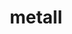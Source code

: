 ---
title: "metall"
layout: cache
categories: [package, develop]
meta: {"versions": ["0.28"], "compilers": ["cce@=15.0.1", "gcc@=10.3.0", "gcc@=11.4.0", "gcc@=9.4.0", "oneapi@=2024.2.1"], "oss": ["rhel8", "sle_hpc15", "ubuntu20.04", "ubuntu22.04"], "platforms": ["linux"], "targets": ["neoverse_v1", "neoverse_v2", "ppc64le", "x86_64_v3", "x86_64_v4", "zen4"], "stacks": ["e4s", "e4s-cray-rhel", "e4s-cray-sles", "e4s-neoverse-v2", "e4s-neoverse_v1", "e4s-oneapi", "e4s-power", "root"], "num_specs": 37, "num_specs_by_stack": {"root": 37, "e4s-cray-rhel": 5, "e4s-cray-sles": 2, "e4s-power": 6, "e4s-neoverse_v1": 6, "e4s-neoverse-v2": 6, "e4s": 6, "e4s-oneapi": 6}}
spec_details: [{"hash": "76fqlnruwaxr2u5cx2tdza7i6pgulunc", "compiler": "cce@=15.0.1", "versions": ["0.28"], "os": "rhel8", "platform": "linux", "target": "zen4", "variants": ["build_system=cmake", "build_type=Release", "generator=make", "~ipo"], "stacks": ["root", "e4s-cray-rhel"], "size": "-", "tarball": "https://binaries.spack.io/develop/build_cache/linux-rhel8-zen4/cce-15.0.1/metall-0.28/linux-rhel8-zen4-cce-15.0.1-metall-0.28-76fqlnruwaxr2u5cx2tdza7i6pgulunc.spack"}, {"hash": "hrfrzuqp3jdvbilhvk7awyzzfjslp76n", "compiler": "cce@=15.0.1", "versions": ["0.28"], "os": "rhel8", "platform": "linux", "target": "zen4", "variants": ["build_system=cmake", "build_type=Release", "generator=make", "~ipo"], "stacks": ["root", "e4s-cray-rhel"], "size": "-", "tarball": "https://binaries.spack.io/develop/build_cache/linux-rhel8-zen4/cce-15.0.1/metall-0.28/linux-rhel8-zen4-cce-15.0.1-metall-0.28-hrfrzuqp3jdvbilhvk7awyzzfjslp76n.spack"}, {"hash": "opiz6vio2rnssgogv2axg3zvlhog2f5j", "compiler": "cce@=15.0.1", "versions": ["0.28"], "os": "rhel8", "platform": "linux", "target": "zen4", "variants": ["build_system=cmake", "build_type=Release", "generator=make", "~ipo"], "stacks": ["root", "e4s-cray-rhel"], "size": "-", "tarball": "https://binaries.spack.io/develop/build_cache/linux-rhel8-zen4/cce-15.0.1/metall-0.28/linux-rhel8-zen4-cce-15.0.1-metall-0.28-opiz6vio2rnssgogv2axg3zvlhog2f5j.spack"}, {"hash": "pohgqk2xm5rpac5mziobqq5mqyq7jysp", "compiler": "cce@=15.0.1", "versions": ["0.28"], "os": "rhel8", "platform": "linux", "target": "zen4", "variants": ["build_system=cmake", "build_type=Release", "generator=make", "~ipo"], "stacks": ["root", "e4s-cray-rhel"], "size": "-", "tarball": "https://binaries.spack.io/develop/build_cache/linux-rhel8-zen4/cce-15.0.1/metall-0.28/linux-rhel8-zen4-cce-15.0.1-metall-0.28-pohgqk2xm5rpac5mziobqq5mqyq7jysp.spack"}, {"hash": "vslob3susixkoobdpgenps4h3zqzbtfc", "compiler": "cce@=15.0.1", "versions": ["0.28"], "os": "rhel8", "platform": "linux", "target": "zen4", "variants": ["build_system=cmake", "build_type=Release", "generator=make", "~ipo"], "stacks": ["root", "e4s-cray-rhel"], "size": "-", "tarball": "https://binaries.spack.io/develop/build_cache/linux-rhel8-zen4/cce-15.0.1/metall-0.28/linux-rhel8-zen4-cce-15.0.1-metall-0.28-vslob3susixkoobdpgenps4h3zqzbtfc.spack"}, {"hash": "pfkl4cmg352fpd4xfrq7ubzh4pzvam4e", "compiler": "gcc@=10.3.0", "versions": ["0.28"], "os": "sle_hpc15", "platform": "linux", "target": "x86_64_v4", "variants": ["build_system=cmake", "build_type=Release", "generator=make", "~ipo"], "stacks": ["e4s-cray-sles", "root"], "size": "-", "tarball": "https://binaries.spack.io/develop/build_cache/linux-sle_hpc15-x86_64_v4/gcc-10.3.0/metall-0.28/linux-sle_hpc15-x86_64_v4-gcc-10.3.0-metall-0.28-pfkl4cmg352fpd4xfrq7ubzh4pzvam4e.spack"}, {"hash": "qfpkb3vobapddycjzy6ch3dyspal3czz", "compiler": "gcc@=10.3.0", "versions": ["0.28"], "os": "sle_hpc15", "platform": "linux", "target": "x86_64_v4", "variants": ["build_system=cmake", "build_type=Release", "generator=make", "~ipo"], "stacks": ["e4s-cray-sles", "root"], "size": "-", "tarball": "https://binaries.spack.io/develop/build_cache/linux-sle_hpc15-x86_64_v4/gcc-10.3.0/metall-0.28/linux-sle_hpc15-x86_64_v4-gcc-10.3.0-metall-0.28-qfpkb3vobapddycjzy6ch3dyspal3czz.spack"}, {"hash": "dkdvvkb4gnt6qqv54r6z256iqug4lufm", "compiler": "gcc@=9.4.0", "versions": ["0.28"], "os": "ubuntu20.04", "platform": "linux", "target": "ppc64le", "variants": ["build_system=cmake", "build_type=Release", "generator=make", "~ipo"], "stacks": ["root", "e4s-power"], "size": "-", "tarball": "https://binaries.spack.io/develop/build_cache/linux-ubuntu20.04-ppc64le/gcc-9.4.0/metall-0.28/linux-ubuntu20.04-ppc64le-gcc-9.4.0-metall-0.28-dkdvvkb4gnt6qqv54r6z256iqug4lufm.spack"}, {"hash": "lgpyi57ceu6vkeu4pqevmwl4vcre5xr5", "compiler": "gcc@=9.4.0", "versions": ["0.28"], "os": "ubuntu20.04", "platform": "linux", "target": "ppc64le", "variants": ["build_system=cmake", "build_type=Release", "generator=make", "~ipo"], "stacks": ["root", "e4s-power"], "size": "-", "tarball": "https://binaries.spack.io/develop/build_cache/linux-ubuntu20.04-ppc64le/gcc-9.4.0/metall-0.28/linux-ubuntu20.04-ppc64le-gcc-9.4.0-metall-0.28-lgpyi57ceu6vkeu4pqevmwl4vcre5xr5.spack"}, {"hash": "ogg2ro76i47xj2oomnlymldstdar3tko", "compiler": "gcc@=9.4.0", "versions": ["0.28"], "os": "ubuntu20.04", "platform": "linux", "target": "ppc64le", "variants": ["build_system=cmake", "build_type=Release", "generator=make", "~ipo"], "stacks": ["root", "e4s-power"], "size": "-", "tarball": "https://binaries.spack.io/develop/build_cache/linux-ubuntu20.04-ppc64le/gcc-9.4.0/metall-0.28/linux-ubuntu20.04-ppc64le-gcc-9.4.0-metall-0.28-ogg2ro76i47xj2oomnlymldstdar3tko.spack"}, {"hash": "phlfuq6sqwzr2i7o4rru5rquw3wjwcqj", "compiler": "gcc@=9.4.0", "versions": ["0.28"], "os": "ubuntu20.04", "platform": "linux", "target": "ppc64le", "variants": ["build_system=cmake", "build_type=Release", "generator=make", "~ipo"], "stacks": ["root", "e4s-power"], "size": "-", "tarball": "https://binaries.spack.io/develop/build_cache/linux-ubuntu20.04-ppc64le/gcc-9.4.0/metall-0.28/linux-ubuntu20.04-ppc64le-gcc-9.4.0-metall-0.28-phlfuq6sqwzr2i7o4rru5rquw3wjwcqj.spack"}, {"hash": "vhlnip2caz3tzeiyjdkuyng7xsdtfeg4", "compiler": "gcc@=9.4.0", "versions": ["0.28"], "os": "ubuntu20.04", "platform": "linux", "target": "ppc64le", "variants": ["build_system=cmake", "build_type=Release", "generator=make", "~ipo"], "stacks": ["root", "e4s-power"], "size": "-", "tarball": "https://binaries.spack.io/develop/build_cache/linux-ubuntu20.04-ppc64le/gcc-9.4.0/metall-0.28/linux-ubuntu20.04-ppc64le-gcc-9.4.0-metall-0.28-vhlnip2caz3tzeiyjdkuyng7xsdtfeg4.spack"}, {"hash": "w57jrlb67x7uwz4jmwek3djqrvoyzpuc", "compiler": "gcc@=9.4.0", "versions": ["0.28"], "os": "ubuntu20.04", "platform": "linux", "target": "ppc64le", "variants": ["build_system=cmake", "build_type=Release", "generator=make", "~ipo"], "stacks": ["root", "e4s-power"], "size": "-", "tarball": "https://binaries.spack.io/develop/build_cache/linux-ubuntu20.04-ppc64le/gcc-9.4.0/metall-0.28/linux-ubuntu20.04-ppc64le-gcc-9.4.0-metall-0.28-w57jrlb67x7uwz4jmwek3djqrvoyzpuc.spack"}, {"hash": "6xhlim7sulc273475bsw7ajh2wri74rn", "compiler": "gcc@=11.4.0", "versions": ["0.28"], "os": "ubuntu22.04", "platform": "linux", "target": "neoverse_v1", "variants": ["build_system=cmake", "build_type=Release", "generator=make", "~ipo"], "stacks": ["root", "e4s-neoverse_v1"], "size": "-", "tarball": "https://binaries.spack.io/develop/build_cache/linux-ubuntu22.04-neoverse_v1/gcc-11.4.0/metall-0.28/linux-ubuntu22.04-neoverse_v1-gcc-11.4.0-metall-0.28-6xhlim7sulc273475bsw7ajh2wri74rn.spack"}, {"hash": "bku4menfsqavgl443dk54duttrblog7o", "compiler": "gcc@=11.4.0", "versions": ["0.28"], "os": "ubuntu22.04", "platform": "linux", "target": "neoverse_v1", "variants": ["build_system=cmake", "build_type=Release", "generator=make", "~ipo"], "stacks": ["root", "e4s-neoverse_v1"], "size": "-", "tarball": "https://binaries.spack.io/develop/build_cache/linux-ubuntu22.04-neoverse_v1/gcc-11.4.0/metall-0.28/linux-ubuntu22.04-neoverse_v1-gcc-11.4.0-metall-0.28-bku4menfsqavgl443dk54duttrblog7o.spack"}, {"hash": "qwxy73ichalwyqrwcw35okisp6badkhy", "compiler": "gcc@=11.4.0", "versions": ["0.28"], "os": "ubuntu22.04", "platform": "linux", "target": "neoverse_v1", "variants": ["build_system=cmake", "build_type=Release", "generator=make", "~ipo"], "stacks": ["root", "e4s-neoverse_v1"], "size": "-", "tarball": "https://binaries.spack.io/develop/build_cache/linux-ubuntu22.04-neoverse_v1/gcc-11.4.0/metall-0.28/linux-ubuntu22.04-neoverse_v1-gcc-11.4.0-metall-0.28-qwxy73ichalwyqrwcw35okisp6badkhy.spack"}, {"hash": "snqoovwyte5zuujw7yazsqnvuwbxfl72", "compiler": "gcc@=11.4.0", "versions": ["0.28"], "os": "ubuntu22.04", "platform": "linux", "target": "neoverse_v1", "variants": ["build_system=cmake", "build_type=Release", "generator=make", "~ipo"], "stacks": ["root", "e4s-neoverse_v1"], "size": "-", "tarball": "https://binaries.spack.io/develop/build_cache/linux-ubuntu22.04-neoverse_v1/gcc-11.4.0/metall-0.28/linux-ubuntu22.04-neoverse_v1-gcc-11.4.0-metall-0.28-snqoovwyte5zuujw7yazsqnvuwbxfl72.spack"}, {"hash": "yzwgrqhf6obh7sj5xlcvo6chcazfp5zj", "compiler": "gcc@=11.4.0", "versions": ["0.28"], "os": "ubuntu22.04", "platform": "linux", "target": "neoverse_v1", "variants": ["build_system=cmake", "build_type=Release", "generator=make", "~ipo"], "stacks": ["root", "e4s-neoverse_v1"], "size": "-", "tarball": "https://binaries.spack.io/develop/build_cache/linux-ubuntu22.04-neoverse_v1/gcc-11.4.0/metall-0.28/linux-ubuntu22.04-neoverse_v1-gcc-11.4.0-metall-0.28-yzwgrqhf6obh7sj5xlcvo6chcazfp5zj.spack"}, {"hash": "za4jni4bsf2ivptlxcqafwt2s3feqiml", "compiler": "gcc@=11.4.0", "versions": ["0.28"], "os": "ubuntu22.04", "platform": "linux", "target": "neoverse_v1", "variants": ["build_system=cmake", "build_type=Release", "generator=make", "~ipo"], "stacks": ["root", "e4s-neoverse_v1"], "size": "-", "tarball": "https://binaries.spack.io/develop/build_cache/linux-ubuntu22.04-neoverse_v1/gcc-11.4.0/metall-0.28/linux-ubuntu22.04-neoverse_v1-gcc-11.4.0-metall-0.28-za4jni4bsf2ivptlxcqafwt2s3feqiml.spack"}, {"hash": "hlbozn65babgjb27zzazwim4jluldsrp", "compiler": "gcc@=11.4.0", "versions": ["0.28"], "os": "ubuntu22.04", "platform": "linux", "target": "neoverse_v2", "variants": ["build_system=cmake", "build_type=Release", "generator=make", "~ipo"], "stacks": ["root", "e4s-neoverse-v2"], "size": "-", "tarball": "https://binaries.spack.io/develop/build_cache/linux-ubuntu22.04-neoverse_v2/gcc-11.4.0/metall-0.28/linux-ubuntu22.04-neoverse_v2-gcc-11.4.0-metall-0.28-hlbozn65babgjb27zzazwim4jluldsrp.spack"}, {"hash": "hlt6wxv3ediykqmbozutd2ynb3zpdx62", "compiler": "gcc@=11.4.0", "versions": ["0.28"], "os": "ubuntu22.04", "platform": "linux", "target": "neoverse_v2", "variants": ["build_system=cmake", "build_type=Release", "generator=make", "~ipo"], "stacks": ["root", "e4s-neoverse-v2"], "size": "-", "tarball": "https://binaries.spack.io/develop/build_cache/linux-ubuntu22.04-neoverse_v2/gcc-11.4.0/metall-0.28/linux-ubuntu22.04-neoverse_v2-gcc-11.4.0-metall-0.28-hlt6wxv3ediykqmbozutd2ynb3zpdx62.spack"}, {"hash": "mss7d5ga7vfn2tgb6pihkwj7se5esnno", "compiler": "gcc@=11.4.0", "versions": ["0.28"], "os": "ubuntu22.04", "platform": "linux", "target": "neoverse_v2", "variants": ["build_system=cmake", "build_type=Release", "generator=make", "~ipo"], "stacks": ["root", "e4s-neoverse-v2"], "size": "-", "tarball": "https://binaries.spack.io/develop/build_cache/linux-ubuntu22.04-neoverse_v2/gcc-11.4.0/metall-0.28/linux-ubuntu22.04-neoverse_v2-gcc-11.4.0-metall-0.28-mss7d5ga7vfn2tgb6pihkwj7se5esnno.spack"}, {"hash": "s45cnxu2mifa4fhtdkn4p6hyb3pjpqbl", "compiler": "gcc@=11.4.0", "versions": ["0.28"], "os": "ubuntu22.04", "platform": "linux", "target": "neoverse_v2", "variants": ["build_system=cmake", "build_type=Release", "generator=make", "~ipo"], "stacks": ["root", "e4s-neoverse-v2"], "size": "-", "tarball": "https://binaries.spack.io/develop/build_cache/linux-ubuntu22.04-neoverse_v2/gcc-11.4.0/metall-0.28/linux-ubuntu22.04-neoverse_v2-gcc-11.4.0-metall-0.28-s45cnxu2mifa4fhtdkn4p6hyb3pjpqbl.spack"}, {"hash": "tz4nydrnhs5qdx5w5iefajemywz5niz3", "compiler": "gcc@=11.4.0", "versions": ["0.28"], "os": "ubuntu22.04", "platform": "linux", "target": "neoverse_v2", "variants": ["build_system=cmake", "build_type=Release", "generator=make", "~ipo"], "stacks": ["root", "e4s-neoverse-v2"], "size": "-", "tarball": "https://binaries.spack.io/develop/build_cache/linux-ubuntu22.04-neoverse_v2/gcc-11.4.0/metall-0.28/linux-ubuntu22.04-neoverse_v2-gcc-11.4.0-metall-0.28-tz4nydrnhs5qdx5w5iefajemywz5niz3.spack"}, {"hash": "xvsbumo7ylyg2hptzwlsjorvc3cnt4r2", "compiler": "gcc@=11.4.0", "versions": ["0.28"], "os": "ubuntu22.04", "platform": "linux", "target": "neoverse_v2", "variants": ["build_system=cmake", "build_type=Release", "generator=make", "~ipo"], "stacks": ["root", "e4s-neoverse-v2"], "size": "-", "tarball": "https://binaries.spack.io/develop/build_cache/linux-ubuntu22.04-neoverse_v2/gcc-11.4.0/metall-0.28/linux-ubuntu22.04-neoverse_v2-gcc-11.4.0-metall-0.28-xvsbumo7ylyg2hptzwlsjorvc3cnt4r2.spack"}, {"hash": "5qgelffn453wtdoq5ljsxip6iwcblwcz", "compiler": "gcc@=11.4.0", "versions": ["0.28"], "os": "ubuntu22.04", "platform": "linux", "target": "x86_64_v3", "variants": ["build_system=cmake", "build_type=Release", "generator=make", "~ipo"], "stacks": ["root", "e4s"], "size": "-", "tarball": "https://binaries.spack.io/develop/build_cache/linux-ubuntu22.04-x86_64_v3/gcc-11.4.0/metall-0.28/linux-ubuntu22.04-x86_64_v3-gcc-11.4.0-metall-0.28-5qgelffn453wtdoq5ljsxip6iwcblwcz.spack"}, {"hash": "cu4iuoxop44midveirrzcqqfkegaivua", "compiler": "gcc@=11.4.0", "versions": ["0.28"], "os": "ubuntu22.04", "platform": "linux", "target": "x86_64_v3", "variants": ["build_system=cmake", "build_type=Release", "generator=make", "~ipo"], "stacks": ["root", "e4s"], "size": "-", "tarball": "https://binaries.spack.io/develop/build_cache/linux-ubuntu22.04-x86_64_v3/gcc-11.4.0/metall-0.28/linux-ubuntu22.04-x86_64_v3-gcc-11.4.0-metall-0.28-cu4iuoxop44midveirrzcqqfkegaivua.spack"}, {"hash": "fykw6b2zw2mvqxmga4bl7yvylz7tl7cz", "compiler": "gcc@=11.4.0", "versions": ["0.28"], "os": "ubuntu22.04", "platform": "linux", "target": "x86_64_v3", "variants": ["build_system=cmake", "build_type=Release", "generator=make", "~ipo"], "stacks": ["root", "e4s"], "size": "-", "tarball": "https://binaries.spack.io/develop/build_cache/linux-ubuntu22.04-x86_64_v3/gcc-11.4.0/metall-0.28/linux-ubuntu22.04-x86_64_v3-gcc-11.4.0-metall-0.28-fykw6b2zw2mvqxmga4bl7yvylz7tl7cz.spack"}, {"hash": "lcbz5yglv3s2uxhxyjovixfkxy4rnweh", "compiler": "gcc@=11.4.0", "versions": ["0.28"], "os": "ubuntu22.04", "platform": "linux", "target": "x86_64_v3", "variants": ["build_system=cmake", "build_type=Release", "generator=make", "~ipo"], "stacks": ["root", "e4s"], "size": "-", "tarball": "https://binaries.spack.io/develop/build_cache/linux-ubuntu22.04-x86_64_v3/gcc-11.4.0/metall-0.28/linux-ubuntu22.04-x86_64_v3-gcc-11.4.0-metall-0.28-lcbz5yglv3s2uxhxyjovixfkxy4rnweh.spack"}, {"hash": "niqfgot4deztppgyzh7krdnhe5sk7iyu", "compiler": "gcc@=11.4.0", "versions": ["0.28"], "os": "ubuntu22.04", "platform": "linux", "target": "x86_64_v3", "variants": ["build_system=cmake", "build_type=Release", "generator=make", "~ipo"], "stacks": ["root", "e4s"], "size": "-", "tarball": "https://binaries.spack.io/develop/build_cache/linux-ubuntu22.04-x86_64_v3/gcc-11.4.0/metall-0.28/linux-ubuntu22.04-x86_64_v3-gcc-11.4.0-metall-0.28-niqfgot4deztppgyzh7krdnhe5sk7iyu.spack"}, {"hash": "zrjdxqb563fg3haoynak3fu6vgvwyz4d", "compiler": "gcc@=11.4.0", "versions": ["0.28"], "os": "ubuntu22.04", "platform": "linux", "target": "x86_64_v3", "variants": ["build_system=cmake", "build_type=Release", "generator=make", "~ipo"], "stacks": ["root", "e4s"], "size": "-", "tarball": "https://binaries.spack.io/develop/build_cache/linux-ubuntu22.04-x86_64_v3/gcc-11.4.0/metall-0.28/linux-ubuntu22.04-x86_64_v3-gcc-11.4.0-metall-0.28-zrjdxqb563fg3haoynak3fu6vgvwyz4d.spack"}, {"hash": "grsecmhkml7ikiigspcvghj657qhym3w", "compiler": "oneapi@=2024.2.1", "versions": ["0.28"], "os": "ubuntu22.04", "platform": "linux", "target": "x86_64_v3", "variants": ["build_system=cmake", "build_type=Release", "generator=make", "~ipo"], "stacks": ["root", "e4s-oneapi"], "size": "-", "tarball": "https://binaries.spack.io/develop/build_cache/linux-ubuntu22.04-x86_64_v3/oneapi-2024.2.1/metall-0.28/linux-ubuntu22.04-x86_64_v3-oneapi-2024.2.1-metall-0.28-grsecmhkml7ikiigspcvghj657qhym3w.spack"}, {"hash": "lggvyxs4ykzjfin73z7ev67k7rijdiaf", "compiler": "oneapi@=2024.2.1", "versions": ["0.28"], "os": "ubuntu22.04", "platform": "linux", "target": "x86_64_v3", "variants": ["build_system=cmake", "build_type=Release", "generator=make", "~ipo"], "stacks": ["root", "e4s-oneapi"], "size": "-", "tarball": "https://binaries.spack.io/develop/build_cache/linux-ubuntu22.04-x86_64_v3/oneapi-2024.2.1/metall-0.28/linux-ubuntu22.04-x86_64_v3-oneapi-2024.2.1-metall-0.28-lggvyxs4ykzjfin73z7ev67k7rijdiaf.spack"}, {"hash": "tm5gpxsrdj5pgj5xsklk4kf5h752ydse", "compiler": "oneapi@=2024.2.1", "versions": ["0.28"], "os": "ubuntu22.04", "platform": "linux", "target": "x86_64_v3", "variants": ["build_system=cmake", "build_type=Release", "generator=make", "~ipo"], "stacks": ["root", "e4s-oneapi"], "size": "-", "tarball": "https://binaries.spack.io/develop/build_cache/linux-ubuntu22.04-x86_64_v3/oneapi-2024.2.1/metall-0.28/linux-ubuntu22.04-x86_64_v3-oneapi-2024.2.1-metall-0.28-tm5gpxsrdj5pgj5xsklk4kf5h752ydse.spack"}, {"hash": "uvjy5omhxxdzmpft7eridw3hdijroh34", "compiler": "oneapi@=2024.2.1", "versions": ["0.28"], "os": "ubuntu22.04", "platform": "linux", "target": "x86_64_v3", "variants": ["build_system=cmake", "build_type=Release", "generator=make", "~ipo"], "stacks": ["root", "e4s-oneapi"], "size": "-", "tarball": "https://binaries.spack.io/develop/build_cache/linux-ubuntu22.04-x86_64_v3/oneapi-2024.2.1/metall-0.28/linux-ubuntu22.04-x86_64_v3-oneapi-2024.2.1-metall-0.28-uvjy5omhxxdzmpft7eridw3hdijroh34.spack"}, {"hash": "zc5nejapzy5ah66caimtxdqenyqn7lcd", "compiler": "oneapi@=2024.2.1", "versions": ["0.28"], "os": "ubuntu22.04", "platform": "linux", "target": "x86_64_v3", "variants": ["build_system=cmake", "build_type=Release", "generator=make", "~ipo"], "stacks": ["root", "e4s-oneapi"], "size": "-", "tarball": "https://binaries.spack.io/develop/build_cache/linux-ubuntu22.04-x86_64_v3/oneapi-2024.2.1/metall-0.28/linux-ubuntu22.04-x86_64_v3-oneapi-2024.2.1-metall-0.28-zc5nejapzy5ah66caimtxdqenyqn7lcd.spack"}, {"hash": "zqo7yhzzyjeajrjeahtnui72spy3knim", "compiler": "oneapi@=2024.2.1", "versions": ["0.28"], "os": "ubuntu22.04", "platform": "linux", "target": "x86_64_v3", "variants": ["build_system=cmake", "build_type=Release", "generator=make", "~ipo"], "stacks": ["root", "e4s-oneapi"], "size": "-", "tarball": "https://binaries.spack.io/develop/build_cache/linux-ubuntu22.04-x86_64_v3/oneapi-2024.2.1/metall-0.28/linux-ubuntu22.04-x86_64_v3-oneapi-2024.2.1-metall-0.28-zqo7yhzzyjeajrjeahtnui72spy3knim.spack"}]
---
